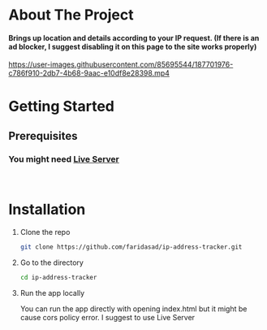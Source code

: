 # About The Project

#### Brings up location and details according to your IP request. (If there is an ad blocker, I suggest disabling it on this page to the site works properly)

https://user-images.githubusercontent.com/85695544/187701976-c786f910-2db7-4b68-9aac-e10df8e28398.mp4

# Getting Started

## Prerequisites

### You might need [Live Server](https://github.com/ritwickdey/vscode-live-server)
&nbsp;
# Installation

1. Clone the repo

   ```sh
   git clone https://github.com/faridasad/ip-address-tracker.git
   ```
2. Go to the directory

   ```sh
   cd ip-address-tracker
   ```
3. Run the app locally

    You can run the app directly with opening index.html but it might be cause cors policy error. I suggest to use Live Server

